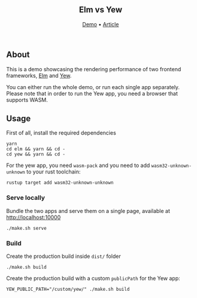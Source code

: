 <p align="center">
  <h2 align="center">
    Elm vs Yew
    <br>
  </h2>
  <p align="center">
    <a href="https://tommasopifferi.com/experiments/elm-vs-yew/">Demo</a> &bull;
    <a href="https://tommasopifferi.com/posts/elm-vs-yew/">Article</a>
  </p>
</p>

<br>

## About

This is a demo showcasing the rendering performance of two frontend frameworks, [Elm](https://elm-lang.org/) and [Yew](https://yew.rs/).

You can either run the whole demo, or run each single app separately. Please note that in order to run the Yew app, you need a browser that supports WASM.

## Usage

First of all, install the required dependencies

```
yarn
cd elm && yarn && cd -
cd yew && yarn && cd -
```

For the yew app, you need `wasm-pack` and you need to add `wasm32-unknown-unknown` to your rust toolchain:

```
rustup target add wasm32-unknown-unknown
```

### Serve locally

Bundle the two apps and serve them on a single page, available at [http://localhost:10000](http://localhost:10000)

```
./make.sh serve
```

### Build

Create the production build inside `dist/` folder

```
./make.sh build
```

Create the production build with a custom `publicPath` for the Yew app:

```
YEW_PUBLIC_PATH="/custom/yew/" ./make.sh build
```
